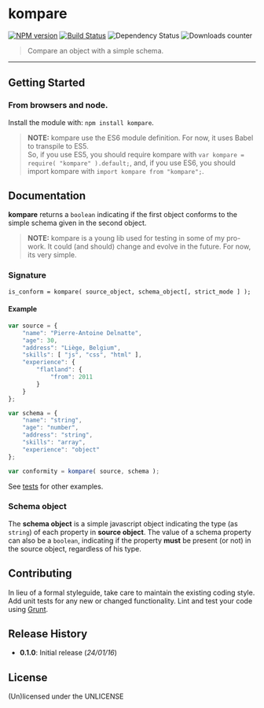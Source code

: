 # kompare

[![NPM version](http://img.shields.io/npm/v/kompare.svg)](https://www.npmjs.com/package/kompare) [![Build Status](http://img.shields.io/travis/leny/kompare.svg)](https://travis-ci.org/leny/kompare) ![Dependency Status](https://david-dm.org/leny/kompare.svg) ![Downloads counter](http://img.shields.io/npm/dm/kompare.svg)

> Compare an object with a simple schema.

* * *

## Getting Started

### From **browsers** and **node**.

Install the module with: `npm install kompare`.

> **NOTE:** kompare use the ES6 module definition. For now, it uses Babel to transpile to ES5.  
> So, if you use ES5, you should require kompare with `var kompare = require( "kompare" ).default;`, and, if you use ES6, you should import kompare with `import kompare from "kompare";`.

## Documentation

**kompare** returns a `boolean` indicating if the first object conforms to the simple schema given in the second object.

> **NOTE:** kompare is a young lib used for testing in some of my pro-work. It could (and should) change and evolve in the future. For now, its very simple.

### Signature

`is_conform = kompare( source_object, schema_object[, strict_mode ] );`

#### Example

```javascript
var source = {
    "name": "Pierre-Antoine Delnatte",
    "age": 30,
    "address": "Liège, Belgium",
    "skills": [ "js", "css", "html" ],
    "experience": {
        "flatland": {
            "from": 2011
        }
    }
};

var schema = {
    "name": "string",
    "age": "number",
    "address": "string",
    "skills": "array",
    "experience": "object"
};

var conformity = kompare( source, schema );

```

See [tests](./test/kompare_test.js) for other examples.

### Schema object

The **schema object** is a simple javascript object indicating the type (as `string`) of each property in **source object**. The value of a schema property can also be a `boolean`, indicating if the property **must** be present (or not) in the source object, regardless of his type.

## Contributing

In lieu of a formal styleguide, take care to maintain the existing coding style. Add unit tests for any new or changed functionality. Lint and test your code using [Grunt](http://gruntjs.com/).

## Release History

* **0.1.0**: Initial release (*24/01/16*)

## License
(Un)licensed under the UNLICENSE
